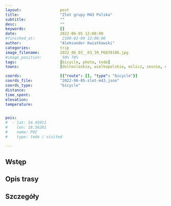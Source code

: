 ```yaml
---
layout:                 post
title:                  "Zlot grupy M43 Polska"
subtitle:               ""
desc:                   ""
keywords:               []
date:                   2022-06-05 12:00:00
#finished_at:            2100-02-09 12:00:00
author:                 "Aleksander Kwiatkowski"
categories:             trip
image_filename:         2022_06_03__03_39_P6039106.jpg
#image_position:         50% 70%
tags:                   [bicycle, photo, todo]
towns:                  [dolnoslaskie, wielkopolskie, milicz, sosnie, odolanow]

coords:                 [{"route": [], "type": "bicycle"}]
coords_file:            "2022-06-05-zlot-m43.json"
coords_type:            "bicycle"
distance:               
time_spent:             
elevation:              
temperature:            


pois:
#  - lat: 54.45911
#    lon: 18.56281
#    name: POI
#    type: todo / visited

---
```



## Wstęp

## Opis trasy

## Szczegóły
